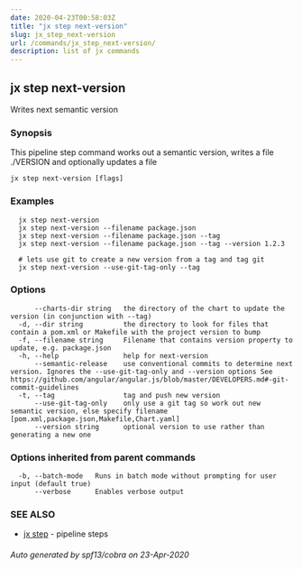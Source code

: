 ```yaml
---
date: 2020-04-23T00:58:03Z
title: "jx step next-version"
slug: jx_step_next-version
url: /commands/jx_step_next-version/
description: list of jx commands
---
```

## jx step next-version

Writes next semantic version

### Synopsis

This pipeline step command works out a semantic version, writes a file ./VERSION and optionally updates a file

```
jx step next-version [flags]
```

### Examples

```
  jx step next-version
  jx step next-version --filename package.json
  jx step next-version --filename package.json --tag
  jx step next-version --filename package.json --tag --version 1.2.3
  
  # lets use git to create a new version from a tag and tag git
  jx step next-version --use-git-tag-only --tag
```

### Options

```
      --charts-dir string   the directory of the chart to update the version (in conjunction with --tag)
  -d, --dir string          the directory to look for files that contain a pom.xml or Makefile with the project version to bump
  -f, --filename string     Filename that contains version property to update, e.g. package.json
  -h, --help                help for next-version
      --semantic-release    use conventional commits to determine next version. Ignores the --use-git-tag-only and --version options See https://github.com/angular/angular.js/blob/master/DEVELOPERS.md#-git-commit-guidelines
  -t, --tag                 tag and push new version
      --use-git-tag-only    only use a git tag so work out new semantic version, else specify filename [pom.xml,package.json,Makefile,Chart.yaml]
      --version string      optional version to use rather than generating a new one
```

### Options inherited from parent commands

```
  -b, --batch-mode   Runs in batch mode without prompting for user input (default true)
      --verbose      Enables verbose output
```

### SEE ALSO

* [jx step](/commands/jx_step/)	 - pipeline steps

###### Auto generated by spf13/cobra on 23-Apr-2020

